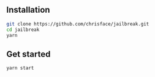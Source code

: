 ## Installation

```bash
git clone https://github.com/chrisface/jailbreak.git
cd jailbreak
yarn
```

## Get started

```bash
yarn start
```
